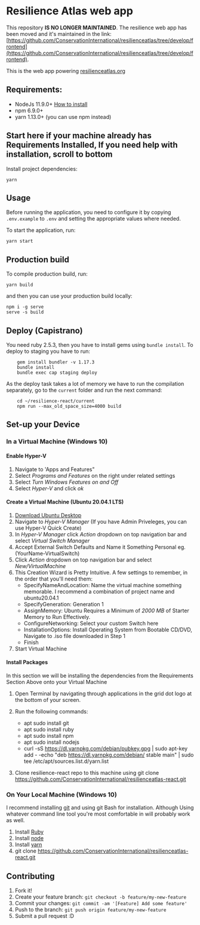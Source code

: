 # Resilience Atlas web app

This repository **IS NO LONGER MAINTAINED**. The resilience web app has been moved and it's maintained in the link: [https://github.com/ConservationInternational/resilienceatlas/tree/develop/frontend](https://github.com/ConservationInternational/resilienceatlas/tree/develop/frontend).

This is the web app powering
[resilienceatlas.org](http://www.resilienceatlas.org)

## Requirements:

- NodeJs 11.9.0+ [How to install](https://nodejs.org/download/)
- npm 6.9.0+
- yarn 1.13.0+ (you can use npm instead)

## Start here if your machine already has Requirements Installed, If you need help with installation, scroll to bottom
Install project dependencies:

    yarn

## Usage

Before running the application, you need to configure it by copying `.env.example` to `.env` and setting the appropriate values where needed.

To start the application, run:

    yarn start

## Production build

To compile production build, run:

    yarn build

and then you can use your production build locally:

    npm i -g serve
    serve -s build

## Deploy (Capistrano)

You need ruby 2.5.3, then you have to install gems using `bundle install`. To deploy to staging you have to run:

```
	gem install bundler -v 1.17.3
	bundle install
    bundle exec cap staging deploy
```

As the deploy task takes a lot of memory we have to run the compilation separately, go to the `current` folder and run the next command:

```
	cd ~/resilience-react/current
	npm run --max_old_space_size=4000 build
```
## Set-up your Device

### In a Virtual Machine (Windows 10)

#### Enable Hyper-V
1) Navigate to 'Apps and Features"
2) Select *Programs and Features* on the right under related settings
3) Select *Turn Windows Features on and Off*
4) Select *Hyper-V* and click *ok*

#### Create a Virtual Machine (Ubuntu 20.04.1 LTS)
1) [Download Ubuntu Desktop](https://ubuntu.com/download/desktop)
2) Navigate to *Hyper-V Manager* (If you have Admin Priveleges, you can use Hyper-V Quick Create)
3) In *Hyper-V Manager* click *Action* dropdown on top navigation bar and select *Virtual Switch Manager*
4) Accept External Switch Defaults and Name it Something Personal eg. (YourName-VirtualSwitch)
5) Click *Action* dropdown on top navigation bar and select *New/VirtualMachine*
6) This Creation Wizard is Pretty Intuitive. A few settings to remember, in the order that you'll need them:
	- SpecifyNameAndLocation: Name the virtual machine something memorable. I recommend a combination of project name and ubuntu20.04.1
	- SpecifyGeneration: Generation 1
	- AssignMemory: Ubuntu Requires a Minimum of *2000 MB* of Starter Memory to Run Effectively.
	- ConfigureNetworking: Select your custom Switch here
	- InstallationOptions: Install Operating System from Bootable CD/DVD, Navigate to .iso file downloaded in Step 1
	- Finish
7) Start Virtual Machine

#### Install Packages

In this section we will be installing the dependencies from the Requirements Section Above onto your Virtual Machine
1) Open Terminal by navigating through applications in the grid dot logo at the bottom of your screen.
2) Run the following commands:
	- apt sudo install git
	- apt sudo install ruby
	- apt sudo install npm
	- apt sudo install nodejs
	- curl -sS https://dl.yarnpkg.com/debian/pubkey.gpg | sudo apt-key add -
	-echo "deb https://dl.yarnpkg.com/debian/ stable main" | sudo tee /etc/apt/sources.list.d/yarn.list

3) Clone resilience-react repo to this machine using
  git clone https://github.com/ConservationInternational/resilienceatlas-react.git

### On Your Local Machine (Windows 10)

I recommend installing [git](https://git-scm.com/book/en/v2/Getting-Started-Installing-Git) and using git Bash for installation. Although Using whatever command line tool you're most comfortable in will probably work as well.

1) Install [Ruby](ruby-lang.org/en/documentation/installation)
2) Install [node](nodejs.org/en/download)
3) Install [yarn](classic.yarnpkg.com/en/docs/install/#windows-stable)
4) git clone https://github.com/ConservationInternational/resilienceatlas-react.git


## Contributing

1. Fork it!
2. Create your feature branch: `git checkout -b feature/my-new-feature`
3. Commit your changes: `git commit -am '[Feature] Add some feature'`
4. Push to the branch: `git push origin feature/my-new-feature`
5. Submit a pull request :D
